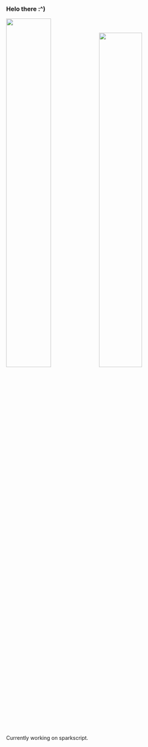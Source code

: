 ### Helo there :^)
<img src="https://github-readme-stats.vercel.app/api?username=userunp&show_icons=true&theme=github_dark&custom_title=Random%20Stuff" width="49%"></img>
<img src="https://github-readme-stats.vercel.app/api/top-langs/?username=userunp&langs_count=4&theme=github_dark&layout=compact" width="48%"></img>  
  
Currently working on sparkscript.  
